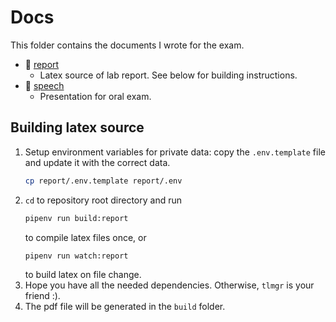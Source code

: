 # Docs
This folder contains the documents I wrote for the exam.

- 📁 [report](https://github.com/P2-718na/fresnel-coefficients-experiment/tree/master/docs/report)
  - Latex source of lab report. See below for building instructions.
- 📁 [speech](https://github.com/P2-718na/fresnel-coefficients-experiment/tree/master/docs/speech)
  - Presentation for oral exam.

## Building latex source
1) Setup environment variables for private data: copy the `.env.template`  file
   and update it with the correct data.
   ```bash
   cp report/.env.template report/.env
   ```
2) `cd` to repository root directory and run
   ```bash
   pipenv run build:report
   ```
   to compile latex files once, or
   ```bash
   pipenv run watch:report
   ```
   to build latex on file change.
3) Hope you have all the needed dependencies. Otherwise, `tlmgr` is your
   friend :).
4) The pdf file will be generated in the `build` folder.

